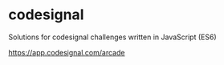 # codesignal

Solutions for codesignal challenges written in JavaScript (ES6)

https://app.codesignal.com/arcade
